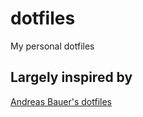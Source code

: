 # dotfiles
My personal dotfiles 

## Largely inspired by
[Andreas Bauer's dotfiles](https://github.com/andreas-bauer/dotfiles)